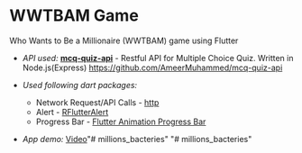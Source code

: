 # WWTBAM Game 
Who Wants to Be a Millionaire (WWTBAM) game using Flutter

* *API used:*  [**mcq-quiz-api**](https://github.com/AmeerMuhammed/mcq-quiz-api) - Restful API for Multiple Choice Quiz. Written in Node.js(Express)
https://github.com/AmeerMuhammed/mcq-quiz-api

* *Used following dart packages:*
  * Network Request/API Calls - [http](https://pub.dev/packages/http)
  * Alert - [RFlutterAlert](https://pub.dev/packages/rflutter_alert)
  * Progress Bar - [Flutter Animation Progress Bar](https://pub.dev/packages/flutter_animation_progress_bar)

* *App demo:* [Video](https://ameermuhammed.github.io/wwtbam-game-flutter/demo.mp4)"# millions_bacteries" 
"# millions_bacteries" 
